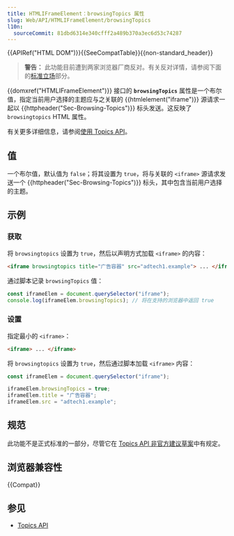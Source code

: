 ```yaml
---
title: HTMLIFrameElement：browsingTopics 属性
slug: Web/API/HTMLIFrameElement/browsingTopics
l10n:
  sourceCommit: 81dbd6314e340cfff2a489b370a3ec6d53c74287
---
```


{{APIRef("HTML DOM")}}{{SeeCompatTable}}{{non-standard_header}}

> **警告：** 此功能目前遭到两家浏览器厂商反对。有关反对详情，请参阅下面的[标准立场](zh-CN/docs/Web/API/Topics_API#标准立场)部分。

{{domxref("HTMLIFrameElement")}} 接口的 **`browsingTopics`** 属性是一个布尔值，指定当前用户选择的主题应与之关联的 {{htmlelement("iframe")}} 源请求一起以 {{httpheader("Sec-Browsing-Topics")}} 标头发送。这反映了 `browsingtopics` HTML 属性。

有关更多详细信息，请参阅[使用 Topics API](/zh-CN/docs/Web/API/Topics_API/Using)。

## 值

一个布尔值，默认值为 `false`；将其设置为 `true`，将与关联的 `<iframe>` 源请求发送一个 {{httpheader("Sec-Browsing-Topics")}} 标头，其中包含当前用户选择的主题。

## 示例

### 获取

将 `browsingtopics` 设置为 `true`，然后以声明方式加载 `<iframe>` 的内容：

```html
<iframe browsingtopics title="广告容器" src="adtech1.example"> ... </iframe>
```

通过脚本记录 `browsingTopics` 值：

```js
const iframeElem = document.querySelector("iframe");
console.log(iframeElem.browsingTopics); // 将在支持的浏览器中返回 true
```

### 设置

指定最小的 `<iframe>`：

```html
<iframe> ... </iframe>
```

将 `browsingtopics` 设置为 `true`，然后通过脚本加载 `<iframe>` 内容：

```js
const iframeElem = document.querySelector("iframe");

iframeElem.browsingTopics = true;
iframeElem.title = "广告容器";
iframeElem.src = "adtech1.example";
```

## 规范

此功能不是正式标准的一部分，尽管它在 [Topics API 非官方建议草案](https://patcg-individual-drafts.github.io/topics/)中有规定。

## 浏览器兼容性

{{Compat}}

## 参见

- [Topics API](/zh-CN/docs/Web/API/Topics_API)
